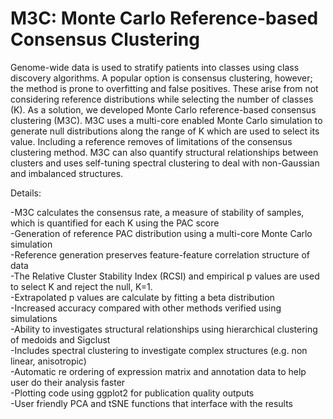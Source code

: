 # M3C: Monte Carlo Reference-based Consensus Clustering

Genome-wide data is used to stratify patients into classes using class discovery algorithms. A popular option is consensus clustering, however; the method is prone to overfitting and false positives. These arise from not considering reference distributions while selecting the number of classes (K). As a solution, we developed Monte Carlo reference-based consensus clustering (M3C). M3C uses a multi-core enabled Monte Carlo simulation to generate null distributions along the range of K which are used to select its value. Including a reference removes of limitations of the consensus clustering method. M3C can also quantify structural relationships between clusters and uses self-tuning spectral clustering to deal with non-Gaussian and imbalanced structures.

Details:  
  
-M3C calculates the consensus rate, a measure of stability of samples, which is quantified for each K using the PAC score  
-Generation of reference PAC distribution using a multi-core Monte Carlo simulation  
-Reference generation preserves feature-feature correlation structure of data  
-The Relative Cluster Stability Index (RCSI) and empirical p values are used to select K and reject the null, K=1.   
-Extrapolated p values are calculate by fitting a beta distribution  
-Increased accuracy compared with other methods verified using simulations  
-Ability to investigates structural relationships using hierarchical clustering of medoids and Sigclust  
-Includes spectral clustering to investigate complex structures (e.g. non linear, anisotropic)    
-Automatic re ordering of expression matrix and annotation data to help user do their analysis faster  
-Plotting code using ggplot2 for publication quality outputs  
-User friendly PCA and tSNE functions that interface with the results

